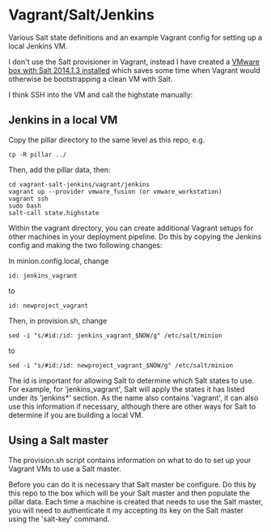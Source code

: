 # Vagrant/Salt/Jenkins

Various Salt state definitions and an example Vagrant config for setting up a local Jenkins VM.

I don't use the Salt provisioner in Vagrant, instead I have created a [VMware box with Salt 2014.1.3 installed](https://vagrantcloud.com/netsensia/ubuntu-trusty64-salt) which saves some time when Vagrant would otherwise be bootstrapping a clean VM with Salt.

I think SSH into the VM and call the highstate manually:

## Jenkins in a local VM

Copy the pillar directory to the same level as this repo, e.g.

	cp -R pillar ../
	
Then, add the pillar data, then:

	cd vagrant-salt-jenkins/vagrant/jenkins
	vagrant up --provider vmware_fusion (or vmware_workstation)
	vagrant ssh
	sudo bash
	salt-call state.highstate
	
Within the vagrant directory, you can create additional Vagrant setups for other machines in your deployment pipeline. Do this by copying the Jenkins config and making the two following changes:

In minion.config.local, change

	id: jenkins_vagrant
	
to

	id: newproject_vagrant

Then, in provision.sh, change

    sed -i "s/#id:/id: jenkins_vagrant_$NOW/g" /etc/salt/minion
    
to

    sed -i "s/#id:/id: newproject_vagrant_$NOW/g" /etc/salt/minion

The id is important for allowing Salt to determine which Salt states to use. For example, for 'jenkins_vagrant', Salt will apply the states it has listed under its 'jenkins*' section. As the name also contains 'vagrant', it can also use this information if necessary, although there are other ways for Salt to determine if you are building a local VM. 

## Using a Salt master

The provision.sh script contains information on what to do to set up your Vagrant VMs to use a Salt master.

Before you can do it is necessary that Salt master be configure. Do this by this repo to the box which will be your Salt master and then populate the pillar data. Each time a machine is created that needs to use the Salt master, you will need to authenticate it my accepting its key on the Salt master using the 'salt-key' command.
